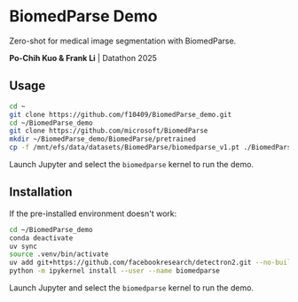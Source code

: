 # BiomedParse Demo
Zero-shot for medical image segmentation with BiomedParse.

**Po-Chih Kuo & Frank Li** | Datathon 2025

## Usage
```bash
cd ~
git clone https://github.com/f10409/BiomedParse_demo.git
cd ~/BiomedParse_demo
git clone https://github.com/microsoft/BiomedParse
mkdir ~/BiomedParse_demo/BiomedParse/pretrained
cp -f /mnt/efs/data/datasets/BiomedParse/biomedparse_v1.pt ./BiomedParse/pretrained/biomedparse_v1.pt
```
Launch Jupyter and select the `biomedparse` kernel to run the demo.

## Installation
If the pre-installed environment doesn't work:
```bash
cd ~/BiomedParse_demo
conda deactivate
uv sync
source .venv/bin/activate
uv add git+https://github.com/facebookresearch/detectron2.git --no-build-isolation
python -m ipykernel install --user --name biomedparse
```
Launch Jupyter and select the `biomedparse` kernel to run the demo.
